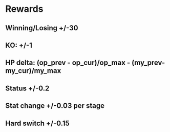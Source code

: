 # Rewards

## Winning/Losing +/-30

## KO: +/-1

## HP delta: (op_prev - op_cur)/op_max - (my_prev-my_cur)/my_max

## Status +/-0.2

## Stat change +/-0.03 per stage

## Hard switch +/-0.15